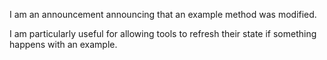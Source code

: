I am an announcement announcing that an example method was modified.

I am particularly useful for allowing tools to refresh their state if something happens with an example.